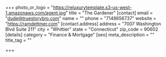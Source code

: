 +++
photo_or_logo = "https://reluxurytemplate.s3-us-west-1.amazonaws.com/agent.jpg"
title = "The Gardener"
[contact]
email = "dude@truestorybro.com"
name = ""
phone = "7148656737"
website = "https://ramdettmer.com"
[contact.address]
address = "7007 Washington Blvd Suite 211"
city = "Whittier"
state = "Connecticut"
zip_code = 90602
[details]
category = "Finance & Mortgage"
[seo]
meta_description = ""
title_tag = ""

+++
